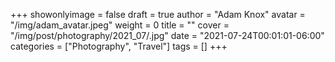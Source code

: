 +++
showonlyimage = false
draft = true
author = "Adam Knox"
avatar = "/img/adam_avatar.jpeg"
weight = 0
title = ""
cover = "/img/post/photography/2021_07/.jpg"
date = "2021-07-24T00:01:01-06:00"
categories = ["Photography", "Travel"]
tags = []
+++
<!--more-->
